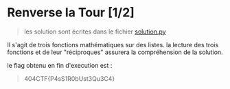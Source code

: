 # Renverse la Tour [1/2]

>les solution sont écrites dans le fichier [solution.py](solution.py)

Il s'agit de trois fonctions mathématiques sur des listes. la lecture des trois fonctions et de leur "réciproques" assurera la compréhension de la solution.

le flag obtenu en fin d'execution est : 

>404CTF{P4sS1R0bUst3Qu3C4}